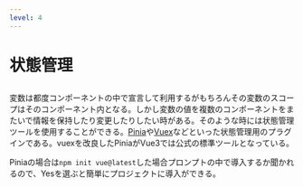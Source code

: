 ```yaml
---
level: 4
---
```

# <logos-vue /> 状態管理
##
変数は都度コンポーネントの中で宣言して利用するがもちろんその変数のスコープはそのコンポーネント内となる。しかし変数の値を複数のコンポーネントをまたいで情報を保持したり変更したりしたい時がある。そのような時には状態管理ツールを使用することができる。[Pinia](https://pinia.vuejs.org/)や[Vuex](https://vuex.vuejs.org/ja/)などといった状態管理用のプラグインである。vuexを改良したPiniaがVue3では公式の標準ツールとなっている。

Piniaの場合は`npm init vue@latest`した場合プロンプトの中で導入するか聞かれるので、Yesを選ぶと簡単にプロジェクトに導入ができる。